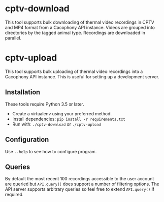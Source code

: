 # cptv-download

This tool supports bulk downloading of thermal video recordings in
CPTV and MP4 format from a Cacophony API instance. Videos are grouped
into directories by the tagged animal type. Recordings are downloaded
in parallel.

# cptv-upload

This tool supports bulk uploading of thermal video recordings into a 
Cacophony API instance.  This is useful for setting up a development
server.   

## Installation

These tools require Python 3.5 or later.

* Create a virtualenv using your preferred method.
* Install dependencies: `pip install -r requirements.txt`
* Run with: `./cptv-download` or `./cptv-upload`

## Configuration

Use `--help` to see how to configure program.

## Queries

By default the most recent 100 recordings accessible to the user
account are queried but `API.query()` does support a number of
filtering options. The API server supports arbitrary queries so feel
free to extend `API.query()` if required.
